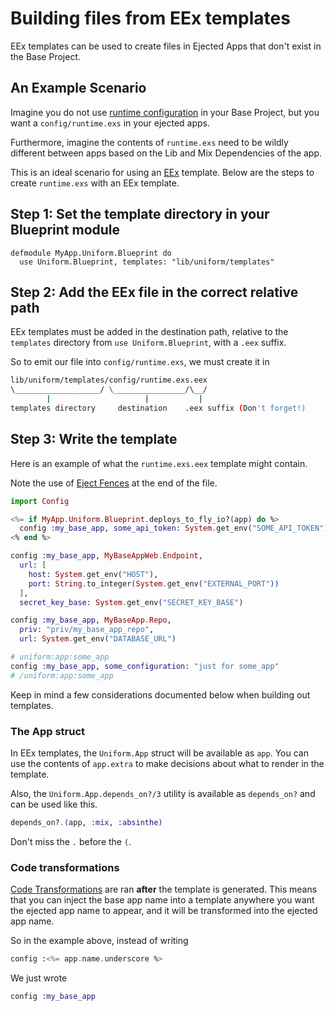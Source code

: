 # Building files from EEx templates

EEx templates can be used to create files in Ejected Apps that don't exist in
the Base Project.

## An Example Scenario

Imagine you do not use [runtime
configuration](https://hexdocs.pm/elixir/main/Config.html#module-config-runtime-exs)
in your Base Project, but you want a `config/runtime.exs` in your ejected apps.

Furthermore, imagine the contents of `runtime.exs` need to be wildly different
between apps based on the Lib and Mix Dependencies of the app.

This is an ideal scenario for using an [EEx](https://hexdocs.pm/eex/EEx.html)
template. Below are the steps to create `runtime.exs` with an EEx template.

## Step 1: Set the template directory in your Blueprint module

```
defmodule MyApp.Uniform.Blueprint do
  use Uniform.Blueprint, templates: "lib/uniform/templates"
```

## Step 2: Add the EEx file in the correct relative path

EEx templates must be added in the destination path, relative to the
`templates` directory from `use Uniform.Blueprint`, with a `.eex` suffix.

So to emit our file into `config/runtime.exs`, we must create it in

```bash
lib/uniform/templates/config/runtime.exs.eex
\___________________/ \________________/\__/
        |                     |           |
templates directory     destination    .eex suffix (Don't forget!)
```

## Step 3: Write the template

Here is an example of what the `runtime.exs.eex` template might contain.

Note the use of [Eject Fences](code-transformations.html#eject-fences) at the
end of the file.

```elixir
import Config

<%= if MyApp.Uniform.Blueprint.deploys_to_fly_io?(app) do %>
  config :my_base_app, some_api_token: System.get_env("SOME_API_TOKEN")
<% end %>

config :my_base_app, MyBaseAppWeb.Endpoint,
  url: [
    host: System.get_env("HOST"),
    port: String.to_integer(System.get_env("EXTERNAL_PORT"))
  ],
  secret_key_base: System.get_env("SECRET_KEY_BASE")

config :my_base_app, MyBaseApp.Repo,
  priv: "priv/my_base_app_repo",
  url: System.get_env("DATABASE_URL")

# uniform:app:some_app
config :my_base_app, some_configuration: "just for some_app"
# /uniform:app:some_app
```

Keep in mind a few considerations documented below when building out templates.

### The App struct

In EEx templates, the `Uniform.App` struct will be available as `app`. You can
use the contents of `app.extra` to make decisions about what to render in the
template.

Also, the `Uniform.App.depends_on?/3` utility is available as `depends_on?` and
can be used like this.

```elixir
depends_on?.(app, :mix, :absinthe)
```

Don't miss the `.` before the `(`.

### Code transformations

[Code Transformations](code-transformations.html) are ran **after** the
template is generated. This means that you can inject the base app name into a
template anywhere you want the ejected app name to appear, and it will be
transformed into the ejected app name.

So in the example above, instead of writing

```elixir
config :<%= app.name.underscore %>
```

We just wrote

```elixir
config :my_base_app
```
